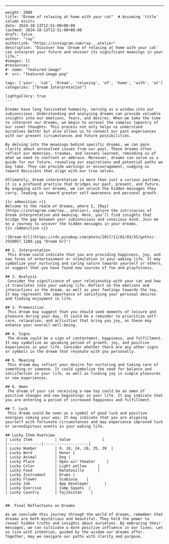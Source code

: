 ---
    weight: 2088
    title: "Dream of relaxing at home with your cat"  # Assuming 'title' column exists
    date: 2024-10-13T12:51:00+08:00
    lastmod: 2024-10-13T12:51:00+08:00
    draft: false
    author: "ray"
    authorLink: "https://instagram.com/ray._.atelier"
    description: "Discover how 'Dream of relaxing at home with your cat' can interpret your future and uncover its significant meanings in your life."
    #images: []
    #resources:
    #- name: "featured-image"
    #  src: "featured-image.png"
    
    tags: ['your', 'cat', 'Dream', 'relaxing', 'of', 'home', 'with', 'at']
    categories: ["Dream Interpretation"]
    
    lightgallery: true
    ---
    
    Dreams have long fascinated humanity, serving as a window into our subconscious. Understanding and analyzing dreams can provide valuable insights into our emotions, fears, and desires. When we take the time to interpret our dreams, we begin to unravel the complex tapestry of our inner thoughts. This process not only helps us understand ourselves better but also allows us to connect our past experiences with our present circumstances and future possibilities.
    
    By delving into the meanings behind specific dreams, we can gain clarity about unresolved issues from our past. These dreams often reflect our memories, traumas, and lessons learned, reminding us of what we need to confront or embrace. Moreover, dreams can serve as a guide for our future, revealing our aspirations and potential paths we may take. They can provide warnings or encouragement, nudging us toward decisions that align with our true selves.
    
    Ultimately, dream interpretation is more than just a curious pastime; it is a profound practice that bridges our past, present, and future. By engaging with our dreams, we can unlock the hidden messages they carry, leading us toward greater self-awareness and personal growth.
    
    {{< admonition >}}
    Welcome to the realm of dreams, where I, [Ray](https://instagram.com/ray._.atelier), explore the intricacies of dream interpretation and meaning. Here, you’ll find insights that bridge the gap between your subconscious and conscious mind. Join me on a journey to uncover the hidden messages in your dreams.
    {{< /admonition >}}
    
    ![Dream Grl](https://cdn.pixabay.com/photo/2017/11/02/03/35/gothic-2910057_1280.jpg "Dream Grl")
    
    ## 1. Interpretation
     This dream could indicate that you are providing happiness, joy, and new forms of entertainment or stimulation in your waking life. It may symbolize your nurturing and caring nature towards yourself or others, or suggest that you have found new sources of fun and playfulness.
    
    ## 2. Analysis
     Consider the significance of your relationship with your cat and how it translates into your waking life. Reflect on the emotions and interactions in the dream, as well as your feelings towards the toy. It may represent the importance of satisfying your personal desires and finding enjoyment in life.
    
    ## 3. Premonition
     This dream may suggest that you should seek moments of leisure and pleasure during your day. It could be a reminder to prioritize self-care, relaxation, and activities that bring you joy, as these may enhance your overall well-being.
    
    ## 4. Signs
     The dream could be a sign of contentment, happiness, and fulfillment. It may symbolize an upcoming period of growth, joy, and positive experiences in your life. Consider whether there are any other signs or symbols in the dream that resonate with you personally.
    
    ## 5. Meaning
     This dream may reflect your desire for nurturing and taking care of something or someone. It could symbolize the need for balance and satisfaction in your life, as well as finding joy in simple pleasures or new experiences.
    
    ## 6. Omen
     The dream of your cat receiving a new toy could be an omen of positive changes and new beginnings in your life. It may indicate that you are entering a period of increased happiness and fulfillment.
    
    ## 7. Luck
     This dream could be seen as a symbol of good luck and positive energies coming your way. It may indicate that you are aligning yourself with fortunate circumstances and may experience improved luck or serendipitous events in your waking life.
    
    ## Lucky Item Overview
    | Lucky Item          | Value              |
    |---------------|--------------------|
    | Lucky Number        | 9, 10, 24, 28, 35, 39  |
    | Lucky Word          | Honor |
    | Lucky Animal        | Dog |
    | Lucky Place         | Open-air theater     |
    | Lucky Color         | Light yellow     |
    | Lucky Food          | Ratatouille      |
    | Lucky Instrument    | Drums |
    | Lucky Flower        | Scabiosa    |
    | Lucky Job           | App Developer       |
    | Lucky Exercise      | Jump Squats  |
    | Lucky Country       | Tajikistan    |
    
    
    ##  Final Reflections on Dreams
    
    As we conclude this journey through the world of dreams, remember that dreams are both mysterious and beautiful. They hold the power to reveal hidden truths and insights about ourselves. By embracing their messages, we can cultivate a more positive influence in our lives. Let us live with intention, guided by the wisdom our dreams offer. Together, may we navigate our paths with clarity and purpose.
    